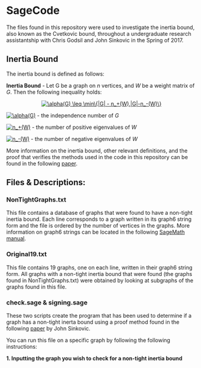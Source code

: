 # SageCode

The files found in this repository were used to investigate the inertia bound, also known as the Cvetkovic bound, throughout a undergraduate research assistantship with Chris Godsil and John Sinkovic in the Spring of 2017. 

## Inertia Bound
The inertia bound is defined as follows:

**Inertia Bound** - Let G be a graph on *n* vertices, and *W* be a weight matrix of *G*. Then the following inequality holds:
<p align="center"><a href="https://www.codecogs.com/eqnedit.php?latex=\alpha(G)&space;\leq&space;\min\{|G|&space;-&space;n_&plus;(W),|G|-n_-(W)\}" target="_blank"><img src="https://latex.codecogs.com/gif.latex?\alpha(G)&space;\leq&space;\min\{|G|&space;-&space;n_&plus;(W),|G|-n_-(W)\}" title="\alpha(G) \leq \min\{|G| - n_+(W),|G|-n_-(W)\}" /></a></p>

<a href="https://www.codecogs.com/eqnedit.php?latex=\alpha(G)" target="_blank"><img src="https://latex.codecogs.com/gif.latex?\alpha(G)" title="\alpha(G)" /></a> - the independence number of *G*

<a href="https://www.codecogs.com/eqnedit.php?latex=n_&plus;(W)" target="_blank"><img src="https://latex.codecogs.com/gif.latex?n_&plus;(W)" title="n_+(W)" /></a> - the number of positive eigenvalues of *W*

<a href="https://www.codecogs.com/eqnedit.php?latex=n_-(W)" target="_blank"><img src="https://latex.codecogs.com/gif.latex?n_-(W)" title="n_-(W)" /></a> - the number of negative eigenvalues of *W*
 
More information on the inertia bound, other relevant definitions, and the proof that verifies the methods used in the code in this repository can be found in the following [paper](https://arxiv.org/abs/1609.02826).

## Files & Descriptions:

### NonTightGraphs.txt
This file contains a database of graphs that were found to have a non-tight inertia bound. Each line corresponds to a graph written in its graph6 string form and the file is ordered by the number of vertices in the graphs. More information on graph6 strings can be located in the following [SageMath manual](http://doc.sagemath.org/html/en/reference/graphs/sage/graphs/graph.html#sage.graphs.graph.Graph.graph6_string).

### Original19.txt
This file contains 19 graphs, one on each line, written in their graph6 string form. All graphs with a non-tight inertia bound that were found (the graphs found in NonTightGraphs.txt) were obtained by looking at subgraphs of the graphs found in this file.

### check.sage & signing.sage
These two scripts create the program that has been used to determine if a graph has a non-tight inerta bound using a proof method found in the following [paper](https://arxiv.org/abs/1609.02826) by John Sinkovic.

You can run this file on a specific graph by following the following instructions:

**1. Inputting the graph you wish to check for a non-tight inertia bound**
    


